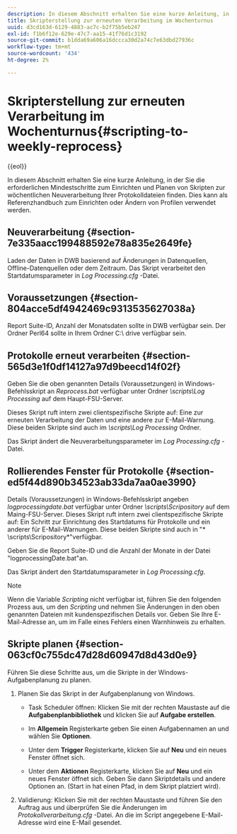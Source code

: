 ```yaml
---
description: In diesem Abschnitt erhalten Sie eine kurze Anleitung, in der Sie die erforderlichen Mindestschritte zum Einrichten und Planen von Skripten zur wöchentlichen Neuverarbeitung Ihrer Protokolldateien finden. Dies kann als Referenzhandbuch zum Einrichten oder Ändern von Profilen verwendet werden.
title: Skripterstellung zur erneuten Verarbeitung im Wochenturnus
uuid: d3cd163d-6129-4883-ac7c-b2f75b5eb247
exl-id: f1b6f12e-629e-47c7-aa15-41f76d1c3192
source-git-commit: b1dda69a606a16dccca30d2a74c7e63dbd27936c
workflow-type: tm+mt
source-wordcount: '434'
ht-degree: 2%

---
```


# Skripterstellung zur erneuten Verarbeitung im Wochenturnus{#scripting-to-weekly-reprocess}

{{eol}}

In diesem Abschnitt erhalten Sie eine kurze Anleitung, in der Sie die erforderlichen Mindestschritte zum Einrichten und Planen von Skripten zur wöchentlichen Neuverarbeitung Ihrer Protokolldateien finden. Dies kann als Referenzhandbuch zum Einrichten oder Ändern von Profilen verwendet werden.

## Neuverarbeitung {#section-7e335aacc199488592e78a835e2649fe}

Laden der Daten in DWB basierend auf Änderungen in Datenquellen, Offline-Datenquellen oder dem Zeitraum. Das Skript verarbeitet den Startdatumsparameter in *Log Processing.cfg* -Datei.

## Voraussetzungen {#section-804acce5df4942469c9313535627038a}

Report Suite-ID, Anzahl der Monatsdaten sollte in DWB verfügbar sein. Der Ordner Perl64 sollte in Ihrem Ordner C:\ drive verfügbar sein.

## Protokolle erneut verarbeiten {#section-565d3e1f0df14127a97d9beecd14f02f}

Geben Sie die oben genannten Details (Voraussetzungen) in Windows-Befehlsskript an *Reprocess.bat* verfügbar unter Ordner *\scripts\Log Processing* auf dem Haupt-FSU-Server.

Dieses Skript ruft intern zwei clientspezifische Skripte auf: Eine zur erneuten Verarbeitung der Daten und eine andere zur E-Mail-Warnung. Diese beiden Skripte sind auch im *\scripts\Log Processing* Ordner.

Das Skript ändert die Neuverarbeitungsparameter im *Log Processing.cfg* -Datei.

## Rollierendes Fenster für Protokolle {#section-ed5f44d890b34523ab33da7aa0ae3990}

Details (Voraussetzungen) in Windows-Befehlsskript angeben *logprocessingdate.bat* verfügbar unter Ordner *\scripts\Scripository* auf dem Maing-FSU-Server. Dieses Skript ruft intern zwei clientspezifische Skripte auf: Ein Schritt zur Einrichtung des Startdatums für Protokolle und ein anderer für E-Mail-Warnungen. Diese beiden Skripte sind auch in &quot;* \scripts\Scripository*&quot;verfügbar.

Geben Sie die Report Suite-ID und die Anzahl der Monate in der Datei &quot;logprocessingDate.bat&quot;an.

Das Skript ändert den Startdatumsparameter in *Log Processing.cfg*.

>[!NOTE]
>
>Wenn die Variable *Scripting* nicht verfügbar ist, führen Sie den folgenden Prozess aus, um den *Scripting* und nehmen Sie Änderungen in den oben genannten Dateien mit kundenspezifischen Details vor. Geben Sie Ihre E-Mail-Adresse an, um im Falle eines Fehlers einen Warnhinweis zu erhalten.

## Skripte planen {#section-063cf0c755dc47d28d60947d8d43d0e9}

Führen Sie diese Schritte aus, um die Skripte in der Windows-Aufgabenplanung zu planen.

1. Planen Sie das Skript in der Aufgabenplanung von Windows.

   * Task Scheduler öffnen: Klicken Sie mit der rechten Maustaste auf die **Aufgabenplanbibliothek** und klicken Sie auf **Aufgabe erstellen**.

   * Im **Allgemein** Registerkarte geben Sie einen Aufgabennamen an und wählen Sie **Optionen**.

   * Unter dem **Trigger** Registerkarte, klicken Sie auf **Neu** und ein neues Fenster öffnet sich.

   * Unter dem **Aktionen** Registerkarte, klicken Sie auf **Neu** und ein neues Fenster öffnet sich. Geben Sie dann Skriptdetails und andere Optionen an. (Start in hat einen Pfad, in dem Skript platziert wird).

1. Validierung: Klicken Sie mit der rechten Maustaste und führen Sie den Auftrag aus und überprüfen Sie die Änderungen im *Protokollverarbeitung.cfg* -Datei. An die im Script angegebene E-Mail-Adresse wird eine E-Mail gesendet.
